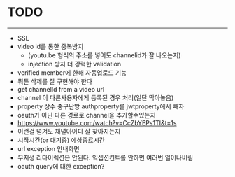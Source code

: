 # TODO

---

- SSL
- video id를 통한 중복방지
    - (youtu.be 형식의 주소를 넣어도 channelid가 잘 나오는지)
    - injection 방지 더 강력한 validation
- verified member에 한해 자동업로드 기능
- 뭐든 삭제를 잘 구현해야 한다
- get channelId from a video url
- channel 이 다른사용자에게 등록된 경우 처리(일단 막아놓음)
- property 상수 중구난방 authproperty를 jwtproperty에서 빼자
- oauth가 아닌 다른 경로로 channel을 추가할수있는지
- https://www.youtube.com/watch?v=CcZbYEPs1TI&t=1s
- 이런걸 넘겨도 채널아이디 잘 찾아지는지
- 시작시간(or 대기중) 예상종료시간
- url exception 안내화면
- 무지성 리다이렉션은 안된다. 익셉션컨트롤 안하면 여러번 일어나버림
- oauth query에 대한 exception?
